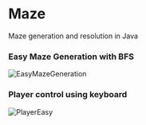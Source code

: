 # Maze
Maze generation and resolution in Java

### Easy Maze Generation with BFS
![EasyMazeGeneration](EasyOnGeneration.gif)

### Player control using keyboard
![PlayerEasy](PlayerEasy.gif)

